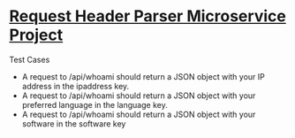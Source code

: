 # [Request Header Parser Microservice Project](https://boilerplate-project-headerparser.supersyd.repl.co/)

Test Cases
- A request to /api/whoami should return a JSON object with your IP address in the ipaddress key.
- A request to /api/whoami should return a JSON object with your preferred language in the language key.
- A request to /api/whoami should return a JSON object with your software in the software key

